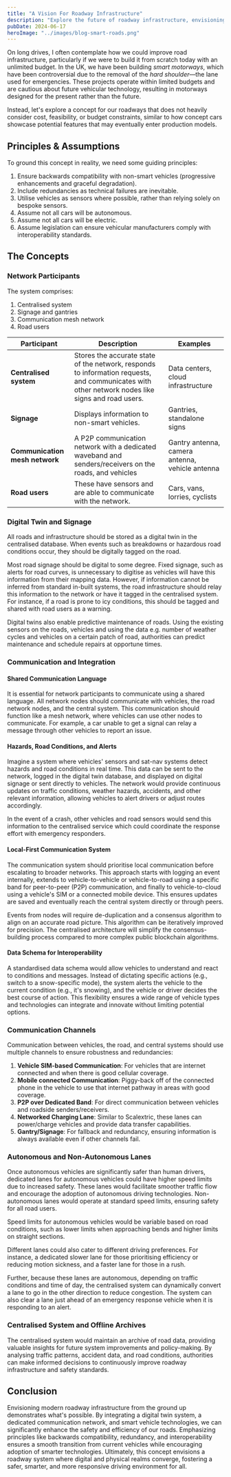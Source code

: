 ```yaml
---
title: "A Vision For Roadway Infrastructure"
description: "Explore the future of roadway infrastructure, envisioning smarter and safer roads as well as more efficient and pleasurable driving experiences for all."
pubDate: 2024-06-17
heroImage: "../images/blog-smart-roads.png"
---
```


On long drives, I often contemplate how we could improve road infrastructure, particularly if we were to build it from scratch today with an unlimited budget. In the UK, we have been building _smart motorways_, which have been controversial due to the removal of the _hard shoulder_—the lane used for emergencies. These projects operate within limited budgets and are cautious about future vehicular technology, resulting in motorways designed for the present rather than the future.

Instead, let's explore a concept for our roadways that does not heavily consider cost, feasibility, or budget constraints, similar to how concept cars showcase potential features that may eventually enter production models.

## Principles & Assumptions

To ground this concept in reality, we need some guiding principles:

1. Ensure backwards compatibility with non-smart vehicles (progressive enhancements and graceful degradation).
2. Include redundancies as technical failures are inevitable.
3. Utilise vehicles as sensors where possible, rather than relying solely on bespoke sensors.
4. Assume not all cars will be autonomous.
5. Assume not all cars will be electric.
6. Assume legislation can ensure vehicular manufacturers comply with interoperability standards.

## The Concepts

### Network Participants

The system comprises:

1. Centralised system
2. Signage and gantries
3. Communication mesh network
4. Road users

<div class="scroller">

| Participant | Description | Examples |
| --- | --- | --- |
| **Centralised system** | Stores the accurate state of the network, responds to information requests, and communicates with other network nodes like signs and road users. | Data centers, cloud infrastructure |
| **Signage** | Displays information to non-smart vehicles. | Gantries, standalone signs |
| **Communication mesh network** | A P2P communication network with a dedicated waveband and senders/receivers on the roads, and vehicles | Gantry antenna, camera antenna, vehicle antenna |
| **Road users** | These have sensors and are able to communicate with the network. | Cars, vans, lorries, cyclists |

</div>

### Digital Twin and Signage

All roads and infrastructure should be stored as a digital twin in the centralised database. When events such as breakdowns or hazardous road conditions occur, they should be digitally tagged on the road.

Most road signage should be digital to some degree. Fixed signage, such as alerts for road curves, is unnecessary to digitise as vehicles will have this information from their mapping data. However, if information cannot be inferred from standard in-built systems, the road infrastructure should relay this information to the network or have it tagged in the centralised system. For instance, if a road is prone to icy conditions, this should be tagged and shared with road users as a warning.

Digital twins also enable predictive maintenance of roads. Using the existing sensors on the roads, vehicles and using the data e.g. number of weather cycles and vehicles on a certain patch of road, authorities can predict maintenance and schedule repairs at opportune times.

### Communication and Integration

#### Shared Communication Language

It is essential for network participants to communicate using a shared language. All network nodes should communicate with vehicles, the road network nodes, and the central system. This communication should function like a mesh network, where vehicles can use other nodes to communicate. For example, a car unable to get a signal can relay a message through other vehicles to report an issue.

#### Hazards, Road Conditions, and Alerts

Imagine a system where vehicles' sensors and sat-nav systems detect hazards and road conditions in real time. This data can be sent to the network, logged in the digital twin database, and displayed on digital signage or sent directly to vehicles. The network would provide continuous updates on traffic conditions, weather hazards, accidents, and other relevant information, allowing vehicles to alert drivers or adjust routes accordingly.

In the event of a crash, other vehicles and road sensors would send this information to the centralised service which could coordinate the response effort with emergency responders.

#### Local-First Communication System

The communication system should prioritise local communication before escalating to broader networks. This approach starts with logging an event internally, extends to vehicle-to-vehicle or vehicle-to-road using a specific band for peer-to-peer (P2P) communication, and finally to vehicle-to-cloud using a vehicle's SIM or a connected mobile device. This ensures updates are saved and eventually reach the central system directly or through peers.

Events from nodes will require de-duplication and a consensus algorithm to align on an accurate road picture. This algorithm can be iteratively improved for precision. The centralised architecture will simplify the consensus-building process compared to more complex public blockchain algorithms.

#### Data Schema for Interoperability

A standardised data schema would allow vehicles to understand and react to conditions and messages. Instead of dictating specific actions (e.g., switch to a snow-specific mode), the system alerts the vehicle to the current condition (e.g., it's snowing), and the vehicle or driver decides the best course of action. This flexibility ensures a wide range of vehicle types and technologies can integrate and innovate without limiting potential options.

### Communication Channels

Communication between vehicles, the road, and central systems should use multiple channels to ensure robustness and redundancies:

1. **Vehicle SIM-based Communication**: For vehicles that are internet connected and when there is good cellular coverage.
2. **Mobile connected Communication**: Piggy-back off of the connected phone in the vehicle to use that internet pathway in areas with good coverage.
3. **P2P over Dedicated Band**: For direct communication between vehicles and roadside senders/receivers.
4. **Networked Charging Lane**: Similar to Scalextric, these lanes can power/charge vehicles and provide data transfer capabilities.
5. **Gantry/Signage**: For fallback and redundancy, ensuring information is always available even if other channels fail.

### Autonomous and Non-Autonomous Lanes

Once autonomous vehicles are significantly safer than human drivers, dedicated lanes for autonomous vehicles could have higher speed limits due to increased safety. These lanes would facilitate smoother traffic flow and encourage the adoption of autonomous driving technologies. Non-autonomous lanes would operate at standard speed limits, ensuring safety for all road users.

Speed limits for autonomous vehicles would be variable based on road conditions, such as lower limits when approaching bends and higher limits on straight sections.

Different lanes could also cater to different driving preferences. For instance, a dedicated slower lane for those prioritising efficiency or reducing motion sickness, and a faster lane for those in a rush.

Further, because these lanes are autonomous, depending on traffic conditions and time of day, the centralised system can dynamically convert a lane to go in the other direction to reduce congestion. The system can also clear a lane just ahead of an emergency response vehicle when it is responding to an alert.

### Centralised System and Offline Archives

The centralised system would maintain an archive of road data, providing valuable insights for future system improvements and policy-making. By analysing traffic patterns, accident data, and road conditions, authorities can make informed decisions to continuously improve roadway infrastructure and safety standards.

## Conclusion

Envisioning modern roadway infrastructure from the ground up demonstrates what's possible. By integrating a digital twin system, a dedicated communication network, and smart vehicle technologies, we can significantly enhance the safety and efficiency of our roads. Emphasizing principles like backwards compatibility, redundancy, and interoperability ensures a smooth transition from current vehicles while encouraging adoption of smarter technologies. Ultimately, this concept envisions a roadway system where digital and physical realms converge, fostering a safer, smarter, and more responsive driving environment for all.
